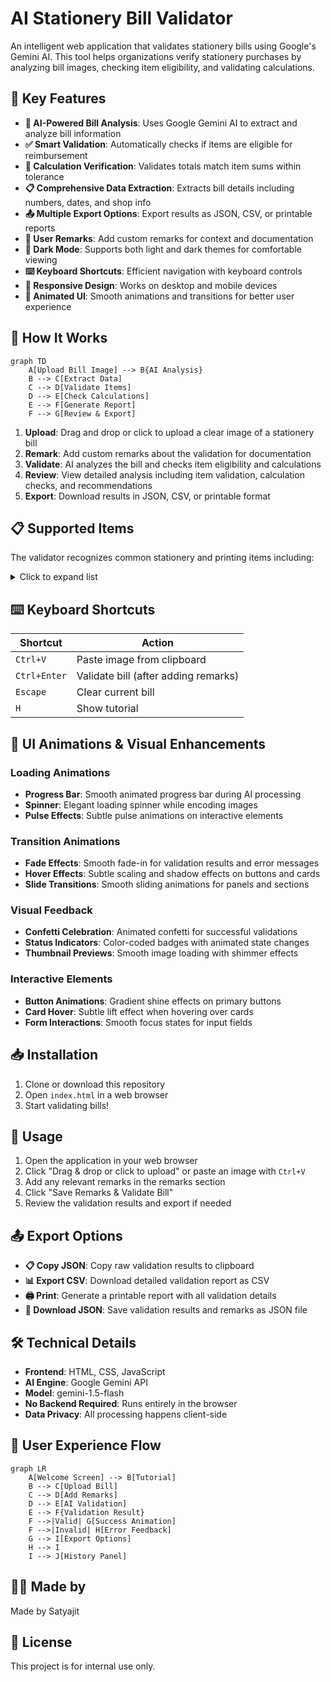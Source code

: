 # AI Stationery Bill Validator

An intelligent web application that validates stationery bills using Google's Gemini AI. This tool helps organizations verify stationery purchases by analyzing bill images, checking item eligibility, and validating calculations.

## 🌟 Key Features

- **🤖 AI-Powered Bill Analysis**: Uses Google Gemini AI to extract and analyze bill information
- **✅ Smart Validation**: Automatically checks if items are eligible for reimbursement
- **🧮 Calculation Verification**: Validates totals match item sums within tolerance
- **📋 Comprehensive Data Extraction**: Extracts bill details including numbers, dates, and shop info
- **📤 Multiple Export Options**: Export results as JSON, CSV, or printable reports
- **📝 User Remarks**: Add custom remarks for context and documentation
- **🌙 Dark Mode**: Supports both light and dark themes for comfortable viewing
- **⌨️ Keyboard Shortcuts**: Efficient navigation with keyboard controls
- **📱 Responsive Design**: Works on desktop and mobile devices
- **🎉 Animated UI**: Smooth animations and transitions for better user experience

## 🚀 How It Works

```mermaid
graph TD
    A[Upload Bill Image] --> B{AI Analysis}
    B --> C[Extract Data]
    C --> D[Validate Items]
    D --> E[Check Calculations]
    E --> F[Generate Report]
    F --> G[Review & Export]
```

1. **Upload**: Drag and drop or click to upload a clear image of a stationery bill
2. **Remark**: Add custom remarks about the validation for documentation
3. **Validate**: AI analyzes the bill and checks item eligibility and calculations
4. **Review**: View detailed analysis including item validation, calculation checks, and recommendations
5. **Export**: Download results in JSON, CSV, or printable format

## 📋 Supported Items

The validator recognizes common stationery and printing items including:

<details>
<summary>Click to expand list</summary>

- Pens, Pencils, Markers, Highlighters
- Notebooks, Registers, Files, Folders
- Paper (A4, A3, Card Sheets)
- Ink, Toner Cartridges
- Staplers, Pins, Clips, Tape, Glue
- Erasers, Sharpeners, Correction Fluid
- Calculators
- Cups, Bottles, Jugs, Flasks
- Business Cards, Letterheads, Posters
- Invitations, Greeting Cards, Calendars
- Certificates, Brochures, Flyers
- Printing Services (Xerox, Photocopy, Binding, Lamination)
- P.out services

</details>

## ⌨️ Keyboard Shortcuts

| Shortcut | Action |
|----------|--------|
| `Ctrl+V` | Paste image from clipboard |
| `Ctrl+Enter` | Validate bill (after adding remarks) |
| `Escape` | Clear current bill |
| `H` | Show tutorial |

## 🎨 UI Animations & Visual Enhancements

### Loading Animations
- **Progress Bar**: Smooth animated progress bar during AI processing
- **Spinner**: Elegant loading spinner while encoding images
- **Pulse Effects**: Subtle pulse animations on interactive elements

### Transition Animations
- **Fade Effects**: Smooth fade-in for validation results and error messages
- **Hover Effects**: Subtle scaling and shadow effects on buttons and cards
- **Slide Transitions**: Smooth sliding animations for panels and sections

### Visual Feedback
- **Confetti Celebration**: Animated confetti for successful validations
- **Status Indicators**: Color-coded badges with animated state changes
- **Thumbnail Previews**: Smooth image loading with shimmer effects

### Interactive Elements
- **Button Animations**: Gradient shine effects on primary buttons
- **Card Hover**: Subtle lift effect when hovering over cards
- **Form Interactions**: Smooth focus states for input fields

## 📥 Installation

1. Clone or download this repository
2. Open `index.html` in a web browser
3. Start validating bills!

## 📖 Usage

1. Open the application in your web browser
2. Click "Drag & drop or click to upload" or paste an image with `Ctrl+V`
3. Add any relevant remarks in the remarks section
4. Click "Save Remarks & Validate Bill"
5. Review the validation results and export if needed

## 📤 Export Options

- **📋 Copy JSON**: Copy raw validation results to clipboard
- **📊 Export CSV**: Download detailed validation report as CSV
- **🖨️ Print**: Generate a printable report with all validation details
- **💾 Download JSON**: Save validation results and remarks as JSON file

## 🛠️ Technical Details

- **Frontend**: HTML, CSS, JavaScript
- **AI Engine**: Google Gemini API
- **Model**: gemini-1.5-flash
- **No Backend Required**: Runs entirely in the browser
- **Data Privacy**: All processing happens client-side

## 🎯 User Experience Flow

```mermaid
graph LR
    A[Welcome Screen] --> B[Tutorial]
    B --> C[Upload Bill]
    C --> D[Add Remarks]
    D --> E[AI Validation]
    E --> F{Validation Result}
    F -->|Valid| G[Success Animation]
    F -->|Invalid| H[Error Feedback]
    G --> I[Export Options]
    H --> I
    I --> J[History Panel]
```

## 👨‍💻 Made by

Made by Satyajit

## 📄 License

This project is for internal use only.